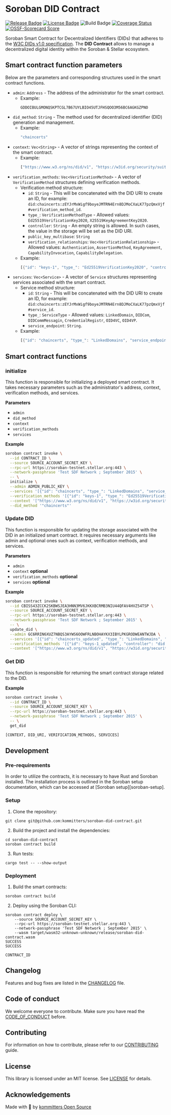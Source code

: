 # Soroban DID Contract

[![Release Badge](https://img.shields.io/github/v/release/kommitters/soroban-did-contract?style=for-the-badge)](https://github.com/kommitters/soroban-did-contract/releases)
[![License Badge](https://img.shields.io/github/license/kommitters/soroban-did-contract?style=for-the-badge)](https://github.com/kommitters/soroban-did-contract/blob/main/LICENSE)
![Build Badge](https://img.shields.io/github/actions/workflow/status/kommitters/soroban-did-contract/ci.yml?branch=main&style=for-the-badge)
[![Coverage Status](https://img.shields.io/coveralls/github/kommitters/soroban-did-contract?style=for-the-badge)](https://coveralls.io/github/kommitters/soroban-did-contract)
[![OSSF-Scorecard Score](https://img.shields.io/ossf-scorecard/github.com/kommitters/soroban-did-contract?label=openssf%20scorecard&style=for-the-badge)](https://api.securityscorecards.dev/projects/github.com/kommitters/soroban-did-contract)

Soroban Smart Contract for Decentralized Identifiers (DIDs) that adheres to the [W3C DIDs v1.0 specification][w3c-did-core]. The **DID Contract** allows to manage a decentralized digital identity within the Soroban & Stellar ecosystem.

## Smart contract function parameters

Below are the parameters and corresponding structures used in the smart contract functions.

- `admin`: `Address` - The address of the administrator for the smart contract.
    - Example:
        ```
        GDDOIBULGMONQSKPTCGL7B67UYLBIO45UTJFHSQOO3M56BC6AGKGZPNO
        ```
- `did_method`: `String` - The method used for decentralized identifier (DID) generation and management.
    - Example:
        ```rust
        "chaincerts"
        ```
- `context`: `Vec<String>` - A vector of strings representing the context of the smart contract.
    - Example:
        ```rust
        ["https://www.w3.org/ns/did/v1", "https://w3id.org/security/suites/ed25519-2020/v1", "https://w3id.org/security/suites/x25519-2020/v1"]
        ```
- `verification_methods`: `Vec<VerificationMethod>` - A vector of `VerificationMethod` structures defining verification methods.
    - Verification method structure:
        - `id`: `String` - This will be concatenated with the DID URI to create an ID, for example: `did:chaincerts:zEYJrMxWigf9boyeJMTRN4Ern8DJMoCXaLK77pzQmxVjf#verification_method_id`.
        - `type_`: `VerificationMethodType` - Allowed values: `Ed25519VerificationKey2020`, `X25519KeyAgreementKey2020`.
        - `controller`: `String` - An empty string is allowed. In such cases, the value in the storage will be set as the DID URI.
        - `public_key_multibase`: `String`
        - `verification_relationships`: `Vec<VerificationRelationship>` - Allowed values: `Authentication`, `AssertionMethod`, `KeyAgreement`, `CapabilityInvocation`, `CapabilityDelegation`.
    - Example:
        ```rust
        [{"id": "keys-1", "type_": "Ed25519VerificationKey2020", "controller": "", "public_key_multibase": "z6MkgpAN9rsVPXJ6DrrvxcsGzKwjdkVdvjNtbQsRiLfsqmuQ", "verification_relationships": ["Authentication", "Assertion"]}]
        ```
- `services`: `Vec<Service>` - A vector of `Service` structures representing services associated with the smart contract.
    - Service method structure:
        - `id`: `String` - This will be concatenated with the DID URI to create an ID, for example:  `did:chaincerts:zEYJrMxWigf9boyeJMTRN4Ern8DJMoCXaLK77pzQmxVjf#service_id`.
        - `type_`: `ServiceType` -  Allowed values: `LinkedDomain`, `DIDCom`, `DIDCommMessagin`, `CredentialRegistr`, `OID4VC`, `OID4VP`.
        - `service_endpoint`: `String`.
    - Example:
        ```rust
        [{"id": "chaincerts", "type_": "LinkedDomains", "service_endpoint": "https://chaincerts.co"}]
        ```

## Smart contract functions

### initialize

This function is responsible for initializing a deployed smart contract. It takes necessary parameters such as the administrator's address, context, verification methods, and services.

**Parameters**

- `admin`
- `did_method`
- `context`
- `verification_methods`
- `services`

**Example**

```bash
soroban contract invoke \
  --id CONTRACT_ID \
  --source SOURCE_ACCOUNT_SECRET_KEY \
  --rpc-url https://soroban-testnet.stellar.org:443 \
  --network-passphrase 'Test SDF Network ; September 2015' \
  -- \
  initialize \
  --admin ADMIN_PUBLIC_KEY \
  --services '[{"id": "chaincerts", "type_": "LinkedDomains", "service_endpoint": "https://chaincerts.co"}]' \
  --verification_methods '[{"id": "keys-1", "type_": "Ed25519VerificationKey2020", "controller": "", "public_key_multibase": "z6MkgpAN9rsVPXJ6DrrvxcsGzKwjdkVdvjNtbQsRiLfsqmuQ", "verification_relationships": ["Authentication", "Assertion"]}, {"id": "keys-2", "type_": "X25519KeyAgreementKey2020", "public_key_multibase": "z6LSnL6WNE3cqZyWBqh9JTQ3DwWNNvXuNVD8oKZL8jdFyuWN", "controller": "",  "verification_relationships": ["KeyAgreement"]}]' \
  --context '["https://www.w3.org/ns/did/v1", "https://w3id.org/security/suites/ed25519-2020/v1", "https://w3id.org/security/suites/x25519-2020/v1"]'  \
  --did_method '"chaincerts"'
```

### Update DID

This function is responsible for updating the storage associated with the DID in an initialized smart contract. It requires necessary arguments like admin and optional ones such as context, verification methods, and services.

**Parameters**

- `admin`
- `context` **optional**
- `verification_methods` **optional**
- `services` **optional**

**Example**

```bash
soroban contract invoke \
  --id CBISS43ZCCK2SKBWSJEA3HNN3MV6JKKXBCRMB3NIU44QFAV4HVZ54TSP \
  --source SOURCE_ACCOUNT_SECRET_KEY \
  --rpc-url https://soroban-testnet.stellar.org:443 \
  --network-passphrase 'Test SDF Network ; September 2015' \
  -- \
  update_did \
  --admin GC6RRIN6XUZ7NBQS3AYWS6OOWFRLNBOHAYKX3IBYLPKGRODWEANTWJDA \
  --services '[{"id": "chaincerts_updated", "type_": "LinkedDomains", "service_endpoint": "https://chaincerts.co"}]' \
  --verification_methods '[{"id": "keys-1_updated", "controller": "did:chaincerts:3mtjfbxad3wzh7qa4w5f7q4h", "type_": "Ed25519VerificationKey2020", "public_key_multibase": "z6MkgpAN9rsVPXJ6DrrvxcsGzKwjdkVdvjNtbQsRiLfsqmuQ", "verification_relationships": ["Authentication", "Assertion"]}, {"id": "keys-2_updated", "controller": "did:chaincerts:3mtjfbxad3wzh7qa4w5f7q4h", "type_": "X25519KeyAgreementKey2020", "public_key_multibase": "z6LSnL6WNE3cqZyWBqh9JTQ3DwWNNvXuNVD8oKZL8jdFyuWN", "verification_relationships": ["KeyAgreement"]}]' \
  --context '["https://www.w3.org/ns/did/v1", "https://w3id.org/security/suites/ed25519-2020/v1", "https://w3id.org/security/suites/x25519-2020/v1"]'
```

### Get DID

This function is responsible for returning the smart contract storage related to the DID.

**Example**

```bash
soroban contract invoke \
  --id CONTRACT_ID \
  --source SOURCE_ACCOUNT_SECRET_KEY \
  --rpc-url https://soroban-testnet.stellar.org:443 \
  --network-passphrase 'Test SDF Network ; September 2015' \
  -- \
  get_did

[CONTEXT, DID_URI, VERIFICATION_METHODS, SERVICES]
```

## Development

### Pre-requirements
In order to utilize the contracts, it is necessary to have Rust and Soroban installed. The installation process is outlined in the Soroban setup documentation, which can be accessed at [Soroban setup][soroban-setup].

### Setup
1. Clone the repository:
```
git clone git@github.com:kommitters/soroban-did-contract.git
```

2. Build the project and install the dependencies:
```
cd soroban-did-contract
soroban contract build
```

3. Run tests:
```
cargo test -- --show-output
```

### Deployment
1. Build the smart contracts:
```
soroban contract build
```

2. Deploy using the Soroban CLI:
```
soroban contract deploy \
    --source SOURCE_ACCOUNT_SECRET_KEY \
    --rpc-url https://soroban-testnet.stellar.org:443 \
    --network-passphrase 'Test SDF Network ; September 2015' \
    --wasm target/wasm32-unknown-unknown/release/soroban-did-contract.wasm
SUCCESS
SUCCESS

CONTRACT_ID
```

## Changelog

Features and bug fixes are listed in the [CHANGELOG][changelog] file.

## Code of conduct

We welcome everyone to contribute. Make sure you have read the [CODE_OF_CONDUCT][coc] before.

## Contributing

For information on how to contribute, please refer to our [CONTRIBUTING][contributing] guide.

## License

This library is licensed under an MIT license. See [LICENSE][license] for details.

## Acknowledgements

Made with 💙 by [kommitters Open Source](https://kommit.co)

[license]: https://github.com/kommitters/soroban-did-contract/blob/main/LICENSE
[coc]: https://github.com/kommitters/soroban-did-contract/blob/main/CODE_OF_CONDUCT.md
[changelog]: https://github.com/kommitters/soroban-did-contract/blob/main/CHANGELOG.md
[contributing]: https://github.com/kommitters/soroban-did-contract/blob/main/CONTRIBUTING.md
[w3c-did-core]: https://www.w3.org/TR/did-core/
